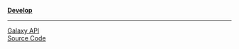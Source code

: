 <div class="linkbox trim-p">

**[Develop](/develop/)**

---

[Galaxy API](/develop/api/)  
[Source Code](/develop/source-code/)  

</div>
